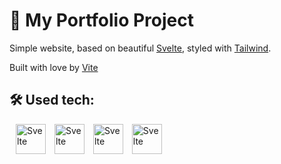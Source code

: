 # 🌺 My Portfolio Project

Simple website, based on beautiful [Svelte](https://svelte.dev/), styled with [Tailwind](https://tailwindcss.com/). 

Built with love by [Vite](https://vitejs.dev/)

## 🛠️ Used tech:
<div id="used_tech">
	<img width="48" style="margin-left: 10px;" title="Svelte" alt="Svelte" src="https://cdn.jsdelivr.net/gh/devicons/devicon/icons/svelte/svelte-original.svg" />
	<img width="48" style="margin-left: 10px;" title="Svelte" alt="Svelte" src="https://cdn.jsdelivr.net/gh/devicons/devicon/icons/typescript/typescript-original.svg" />
	<img width="48" style="margin-left: 10px;" title="Svelte" alt="Svelte" src="https://cdn.jsdelivr.net/gh/devicons/devicon/icons/tailwindcss/tailwindcss-plain.svg" />
	<img width="48" style="margin-left: 10px;" title="Svelte" alt="Svelte" src="https://cdn.jsdelivr.net/gh/devicons/devicon/icons/firebase/firebase-plain.svg" />
</div>	
